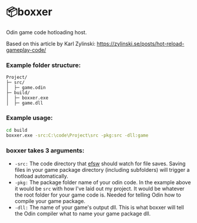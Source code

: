 # 📦boxxer
Odin game code hotloading host.

Based on this article by Karl Zylinski: https://zylinski.se/posts/hot-reload-gameplay-code/

### Example folder structure:
```
Project/
├─ src/
│  ├─ game.odin
├─ build/
│  ├─ boxxer.exe
│  ├─ game.dll
```

### Example usage:
```bash
cd build
boxxer.exe -src:C:\code\Project\src -pkg:src -dll:game
```

### boxxer takes 3 arguments:
* `-src:` The code directory that [efsw](https://github.com/dch-GH/efsw-odin) should watch for file saves. Saving files in your game package directory (including subfolders) will trigger a hotload automatically.
* `-pkg:` The package folder name of your odin code. In the example above it would be `src` with how I've laid out my project. It would be whatever the root folder for your game code is. Needed for telling Odin how to compile your game package.
* `-dll:` The name of your game's output dll. This is what boxxer will tell the Odin compiler what to name your game package dll.
